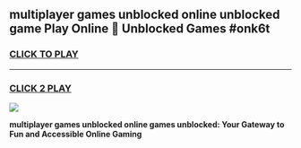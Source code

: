 
## multiplayer games unblocked online unblocked game Play Online 👋 Unblocked Games #onk6t
<h3>
<a href="https://premium.freeplayer.one?title=multiplayer_games_unblocked_online&ref=21F">CLICK TO PLAY</a></h3>
<hr>

<h3>
<a href="https://premium.freeplayer.one?title=multiplayer_games_unblocked_online&ref=21F">CLICK 2 PLAY</a>
  
</h3>

<a href="https://premium.freeplayer.one?title=multiplayer_games_unblocked_online&ref=21F/"><img src="https://clearcache.store/games.png"></a>


**multiplayer games unblocked online games unblocked: Your Gateway to Fun and Accessible Online Gaming**
